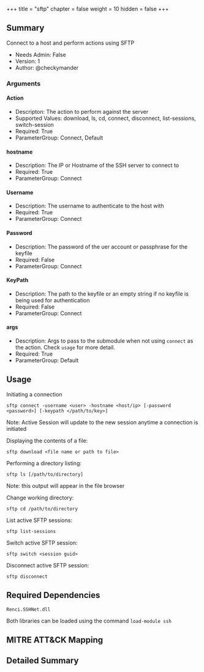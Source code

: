 +++
title = "sftp"
chapter = false
weight = 10
hidden = false
+++

## Summary
Connect to a host and perform actions using SFTP

- Needs Admin: False  
- Version: 1  
- Author: @checkymander  

### Arguments

#### Action
- Descripton: The action to perform against the server
- Supported Values: download, ls, cd, connect, disconnect, list-sessions, switch-session
- Required: True
- ParameterGroup: Connect, Default

#### hostname

- Description: The IP or Hostname of the SSH server to connect to
- Required: True
- ParameterGroup: Connect

#### Username

- Description: The username to authenticate to the host with
- Required: True
- ParameterGroup: Connect

#### Password

- Description: The password of the uer account or passphrase for the keyfile
- Required: False
- ParameterGroup: Connect

#### KeyPath

- Description: The path to the keyfile or an empty string if no keyfile is being used for authentication
- Required: False
- ParameterGroup: Connect

#### args

- Description: Args to pass to the submodule when not using `connect` as the action. Check `usage` for more detail.
- Required: True
- ParameterGroup: Default

## Usage

Initiating a connection
```
sftp connect -username <user> -hostname <host/ip> [-password <password>] [-keypath </path/to/key>]
```
Note: Active Session will update to the new session anytime a connection is initiated

Displaying the contents of a file:
```
sftp download <file name or path to file>
```

Performing a directory listing:
```
sftp ls [/path/to/directory]
```

Note: this output will appear in the file browser

Change working directory:
```
sftp cd /path/to/directory
```

List active SFTP sessions:
```
sftp list-sessions
```

Switch active SFTP session:
```
sftp switch <session guid>
```

Disconnect active SFTP session:
```
sftp disconnect
```

## Required Dependencies
`Renci.SSHNet.dll`

Both libraries can be loaded using the command `load-module ssh`


## MITRE ATT&CK Mapping

## Detailed Summary
